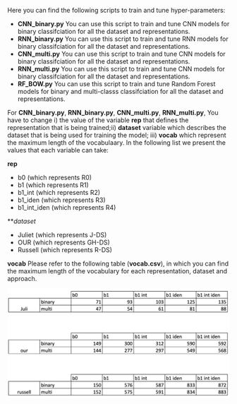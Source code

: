 Here you can find the following scripts to train and tune hyper-parameters:

* **CNN_binary.py**  You can use this script to train and tune CNN models for binary classifciation for all the dataset and representations. 
* **RNN_binary.py**  You can use this script to train and tune RNN models for binary classifciation for all the dataset and representations. 
* **CNN_multi.py**  You can use this script to train and tune CNN models for binary classifciation for all the dataset and representations. 
* **RNN_multi.py**  You can use this script to train and tune CNN models for binary classifciation for all the dataset and representations. 
* **RF_BOW.py**  You can use this script to train and tune Random Forest models for binary and multi-classs classifciation for all the dataset and representations. 

For **CNN_binary.py**, **RNN_binary.py**, **CNN_multi.py**, **RNN_multi.py**, You have to change i)  the value of the variable **rep** that defines the representation that is being trained;ii)  **dataset** variable which describes the dataset that is being used for training the model; iii) **vocab** which represent the maximum length of the vocabulaary. In the following list we present the values that each variable can take:

**rep**
* b0 (which represents R0)
* b1 (which represents R1)
* b1_int (which represents R2)
* b1_iden (which represents R3)
* b1_int_iden (which represents R4)

***dataset*
* Juliet (which represents J-DS)
* OUR (which represents GH-DS)
* Russell (which represents R-DS)

**vocab**
Please refer to the following table (****vocab.csv****), in which you can find the maximum length of the vocabulary for each representation, dataset and approach.

![alt text](./vocab_data.png)

